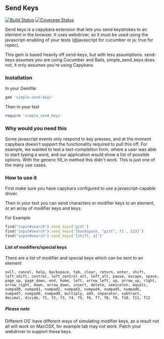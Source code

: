## Send Keys ##

[![Build Status](https://api.travis-ci.org/leriksen/simple-send-keys.png?branch=master)](http://travis-ci.org/leriksen/simple-send-keys)
[![Coverage Status](https://coveralls.io/repos/leriksen/simple-send-keys/badge.svg?branch=master&service=github)](https://coveralls.io/github/leriksen/simple-send-keys?branch=master)

Send keys is a capybara extension that lets you send keystrokes to an element in the browser. It uses webdriver, so it must be used using the javascript-enabling of your tests (@javascript for cucumber or js: true for rspec).

This gem is based heavily off send-keys, but with less assumptions. send-keys assumes you are using Cucumber and Rails, simple_send_keys does not, it only assumes you're using Capybara.

### Installation ###

In your Gemfile
```ruby
gem 'simple-send-keys'
```

Then in your test
```ruby
require 'simple_send_keys'
```

### Why would you need this ###

Some javascript events only respond to key presses, and at the moment capybara doesn't support the functionality required to pull this off. For example, we wanted to test a text-completion form, where a user was able to start typing a word, and our application would show a list of possible options. With the generic fill_in method this didn't work. This is just one of the many use cases. 

### How to use it ###

First make sure you have capybara configured to use a javascript-capable driver.

Then in your test you can send characters or modifier keys to an element, or an array of modifier keys and keys.

For Example
```ruby
find("input#search").send_keys('gist')
find("input#search").send_keys('[backspace, "gist", f1 , 123]')
find("input#search").send_keys('[shift, a]')' 
```

#### List of modifiers/special keys ####

There are a list of modifier and special keys which can be sent to an element
    
`null, cancel, help, backspace, tab, clear, return, enter, shift, left_shift, control, left_control alt, left_alt, pause, escape, space, page_up, page_down, end, home, left, arrow_left, up, arrow_up, right, arrow_right, down, arrow_down, insert, delete, semicolon, equals, numpad0, numpad1, numpad2, numpad3, numpad4, numpad5, numpad6, numpad7, numpad8, numpad9, multiply, add, separator, subtract, decimal, divide, f1, f2, f3, f4, f5, f6, f7, f8, f9, f10, f11, f12`

##### Please note #####

Different OS' have different ways of simulating modifier keys, as a result not all will work on MacOSX, for example tab may not work. Patch your webdriver to support these keys.